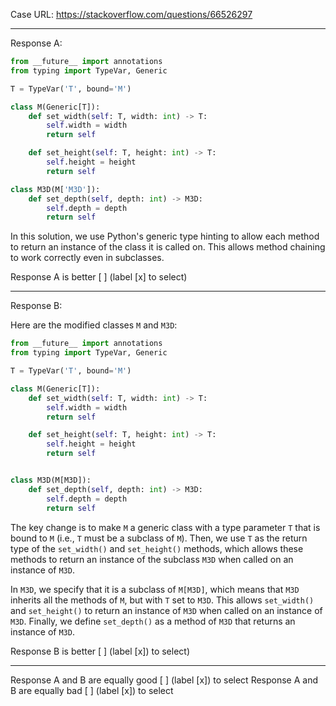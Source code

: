 Case URL: https://stackoverflow.com/questions/66526297

------
Response A:



```python
from __future__ import annotations
from typing import TypeVar, Generic

T = TypeVar('T', bound='M')

class M(Generic[T]):
    def set_width(self: T, width: int) -> T:
        self.width = width
        return self

    def set_height(self: T, height: int) -> T:
        self.height = height
        return self

class M3D(M['M3D']):
    def set_depth(self, depth: int) -> M3D:
        self.depth = depth
        return self
```

In this solution, we use Python's generic type hinting to allow each method to return an instance of the class it is called on. This allows method chaining to work correctly even in subclasses.

Response A is better [ ] (label [x] to select)

-------
Response B:

Here are the modified classes `M` and `M3D`:

```python
from __future__ import annotations
from typing import TypeVar, Generic

T = TypeVar('T', bound='M')

class M(Generic[T]):
    def set_width(self: T, width: int) -> T:
        self.width = width
        return self

    def set_height(self: T, height: int) -> T:
        self.height = height
        return self


class M3D(M[M3D]):
    def set_depth(self, depth: int) -> M3D:
        self.depth = depth
        return self
```

The key change is to make `M` a generic class with a type parameter `T` that is bound to `M` (i.e., `T` must be a subclass of `M`). Then, we use `T` as the return type of the `set_width()` and `set_height()` methods, which allows these methods to return an instance of the subclass `M3D` when called on an instance of `M3D`.

In `M3D`, we specify that it is a subclass of `M[M3D]`, which means that `M3D` inherits all the methods of `M`, but with `T` set to `M3D`. This allows `set_width()` and `set_height()` to return an instance of `M3D` when called on an instance of `M3D`. Finally, we define `set_depth()` as a method of `M3D` that returns an instance of `M3D`.

Response B is better [ ] (label [x]) to select)

-------

Response A and B are equally good [ ] (label [x]) to select
Response A and B are equally bad [ ] (label [x]) to select
